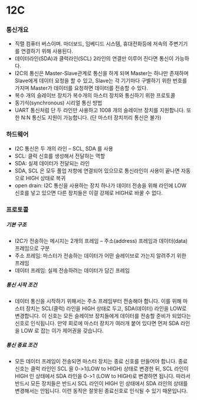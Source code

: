 # 12C

### 통신개요

* 직렬 컴퓨터 버스이며.  마더보드, 임베디드 시스템, 휴대전화등에 저속의 주변기기를 연결하기 위해 사용된다.
* 데이터라인(SDA)과 클럭라인(SCL) 2라인의 연결만 이루어 진다면 통신이 가능하다.
* I2C의 통신은 Master-Slave관계로 통신을 하게 되며 Master는 하나만 존재하며 Slave에게 데이터 요청을 할 수 있고, Slave는 각 기기마다 구별하기 위한 번호를 가지며 Master가 데이터를 요청하면 데이터를 전송할 수 있다.
* 복수 개의 슬레이브 장치가 복수개의 마스터 장치와 통신하기 위한 프로토콜
* 동기식(synchronous) 시리얼 통신 방법
* UART 통신처럼 단 두 라인만 사용하고 1008 개의 슬레이브 장치를 지원합니다. 또한 N:N 통신도 지원이 가능합니다. (단 마스터 장치끼리 통신은 불가)



### 하드웨어

* I2C 통신은 두 개의 라인 – SCL, SDA 를 사용
* SCL: 클럭 신호를 생성해서 전달하는 역할
* SDA: 실제 데이터가 전달되는 라인
*  SDA, SCL 은 모두 풀업 저항에 연결되어 있으므로 통신라인이 사용이 끝나면 자동으로 HIGH 상태로 복귀
* open drain: I2C 통신을 사용하는 장치 하나가 데이터 전송을 위해 라인에 LOW 신호를 넣고 있으면 다른 장치들은 이걸 강제로 HIGH로 바꿀 수 없다.



### 프로토콜

##### 기본 구조

* I2C가 전송하는 메시지는 2개의 프레임 – 주소(address) 프레임과 데이터(data) 프레임으로 구분
* 주소 프레임: 마스터가 전송하는 데이터가 어떤 슬레이브로 가는지 알려주기 위한 프레임
* 데이터 프레임: 실제 전송하려는 데이터가 담긴 프레임

##### 통신 시작 조건

* 데이터 통신을 시작하기 위해서는 주소 프레임부터 전송해야 합니다. 이를 위해 마스터 장치는 SCL(클럭) 라인을 HIGH 상태로 두고, SDA(데이터) 라인을 LOW로 변경합니다. 이 신호는 모든 슬레이브 장치들에게 데이터를 전송할 준비가 되었다는 신호로 인식됩니다. 만약 회로에 마스터 장치가 여러개 붙어 있다면 먼저 SDA 라인을 LOW 로 잡는 이가 제어권을 갖습니다.

##### 통신 종료 조건

* 모든 데이터 프레임이 전송되면 마스터 장치는 종료 신호를 만들어야 합니다. 종료 신호는 클럭 라인인 SCL 을 0->1(LOW to HIGH) 상태로 변경한 뒤, SCL 라인이 HIGH 인 상태에서 SDA 라인을 0->1 (LOW to HIGH)로 변경하면 됩니다. 따라서 반드시 모든 장치들은 반드시 SCL 라인이 HIGH 인 상태에서 SDA 라인의 상태를 변경해서는 안됩니다. 이런 동작은 잘못된 종료신호로 인식될 수 있기 때문입니다.